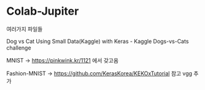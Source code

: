 # Colab-Jupiter
여러가지 파일들

Dog vs Cat Using Small Data(Kaggle) with Keras -  Kaggle Dogs-vs-Cats challenge

MNIST -> https://pinkwink.kr/1121 에서 갖고옴

Fashion-MNIST -> https://github.com/KerasKorea/KEKOxTutorial 참고 vgg 추가
